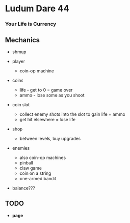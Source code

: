 # Ludum Dare 44 #

### Your Life is Currency ###

## Mechanics ##

 - shmup
 - player
   - coin-op machine
 - coins
   - life - get to 0 = game over
   - ammo - lose some as you shoot
 - coin slot
   - collect enemy shots into the slot to gain life + ammo
   - get hit elsewhere = lose life
 - shop
   - between levels, buy upgrades

 - enemies
   - also coin-op machines
   - pinball
   - claw game
   - coin on a string
   - one-armed bandit

 - balance???

## TODO ##

 - **page**